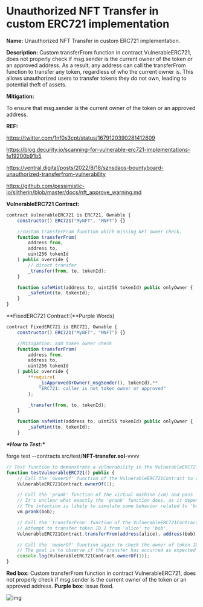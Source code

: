 # Unauthorized NFT Transfer in custom ERC721 implementation

**Name:** Unauthorized NFT Transfer in custom ERC721 implementation.

**Description:** Custom transferFrom function in contract VulnerableERC721, does not properly check if msg.sender is the current owner of the token or an approved address. As a result, any address can call the transferFrom function to transfer any token, regardless of who the current owner is. This allows unauthorized users to transfer tokens they do not own, leading to potential theft of assets.

**Mitigation:**

To ensure that msg.sender is the current owner of the token or an approved address.

**REF:**

https://twitter.com/1nf0s3cpt/status/1679120390281412609

https://blog.decurity.io/scanning-for-vulnerable-erc721-implementations-fe19200b91b5

https://ventral.digital/posts/2022/8/18/sznsdaos-bountyboard-unauthorized-transferfrom-vulnerability

https://github.com/pessimistic-io/slitherin/blob/master/docs/nft_approve_warning.md

**VulnerableERC721 Contract:**

```jsx
contract VulnerableERC721 is ERC721, Ownable {
    constructor() ERC721("MyNFT", "MNFT") {}

    //custom transferFrom function which missing NFT owner check.
    function transferFrom(
        address from,
        address to,
        uint256 tokenId
    ) public override {
        // direct transfer
        _transfer(from, to, tokenId);
    }

    function safeMint(address to, uint256 tokenId) public onlyOwner {
        _safeMint(to, tokenId);
    }
}
```

**FixedERC721 Contract:(**Purple Words)

```jsx
contract FixedERC721 is ERC721, Ownable {
    constructor() ERC721("MyNFT", "MNFT") {}

    //Mitigation: add token owner check
    function transferFrom(
        address from,
        address to,
        uint256 tokenId
    ) public override {
        **require(
            _isApprovedOrOwner(_msgSender(), tokenId),**
            "ERC721: caller is not token owner or approved"
        );

        _transfer(from, to, tokenId);
    }

    function safeMint(address to, uint256 tokenId) public onlyOwner {
        _safeMint(to, tokenId);
    }
```

***\*How to Test:\****

forge test --contracts src/test/**NFT-transfer.sol**-vvvv

```jsx
// Test function to demonstrate a vulnerability in the VulnerableERC721Contract.
function testVulnerableERC721() public {
    // Call the 'ownerOf' function of the VulnerableERC721Contract to check the current owner of token ID 1.
    VulnerableERC721Contract.ownerOf(1);

    // Call the 'prank' function of the virtual machine (vm) and pass 'bob' as an argument.
    // It's unclear what exactly the 'prank' function does, as it depends on the implementation of the virtual machine.
    // The intention is likely to simulate some behavior related to 'bob'.
    vm.prank(bob);

    // Call the 'transferFrom' function of the VulnerableERC721Contract.
    // Attempt to transfer token ID 1 from 'alice' to 'bob'.
    VulnerableERC721Contract.transferFrom(address(alice), address(bob), 1);

    // Call the 'ownerOf' function again to check the owner of token ID 1 after the transfer attempt.
    // The goal is to observe if the transfer has occurred as expected or if the vulnerability affects the ownership.
    console.log(VulnerableERC721Contract.ownerOf(1));
}
```

**Red box:** Custom transferFrom function in contract VulnerableERC721, does not properly check if msg.sender is the current owner of the token or an approved address. **Purple box:** issue fixed.

![img](https://web3sec.notion.site/image/https%3A%2F%2Fs3-us-west-2.amazonaws.com%2Fsecure.notion-static.com%2F5385296b-1aa2-4213-9a28-ce04188bffd1%2FUntitled.png?table=block&id=d29523b8-08d8-41c8-9229-72ecb1efc56d&spaceId=369b5001-5511-4fe6-a099-48af1d841f20&width=2000&userId=&cache=v2)